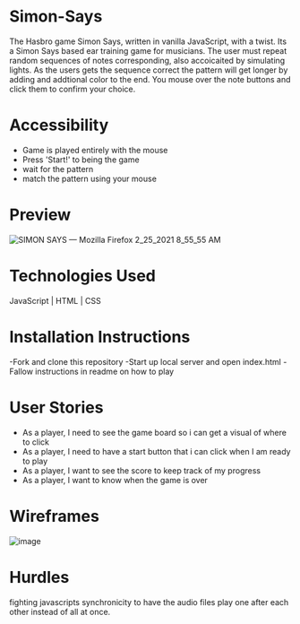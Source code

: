 # Simon-Says


The Hasbro game Simon Says, written in vanilla JavaScript, with a twist. Its a Simon Says based ear training game for musicians. The user must repeat random sequences of notes corresponding, also accoicaited by simulating lights. As the users gets the sequence correct the pattern will get longer by adding and addtional color to the end. You mouse over the note buttons and click them to confirm your choice.

# Accessibility

- Game is played entirely with the mouse
- Press 'Start!' to being the game
- wait for the pattern
- match the pattern using your mouse
  
# Preview
![SIMON SAYS — Mozilla Firefox 2_25_2021 8_55_55 AM](https://user-images.githubusercontent.com/78124357/109166537-cddc8a80-774a-11eb-9c0e-c7d276f9c373.png) 
 
 
# Technologies Used
 JavaScript | HTML | CSS
 
# Installation Instructions
 
  -Fork and clone this repository
  -Start up local server and open index.html
  -Fallow instructions in readme on how to play
  
# User Stories
  
- As a player, I need to see the game board so i can get a visual of where to click
- As a player, I need to have a start button that i can click when I am ready to play
- As a player, I want to see the score to keep track of my progress
- As a player, I want to know when the game is over
   
 # Wireframes
![image](https://user-images.githubusercontent.com/78124357/109166636-eb115900-774a-11eb-9af3-443fcaca2d9f.png)


# Hurdles
  
  fighting javascripts synchronicity to have the audio files play one after each other instead of all at once.
  
